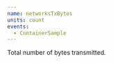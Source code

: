 ```yaml
---
name: networksTxBytes
units: count
events:
  - ContainerSample
---
```


Total number of bytes transmitted.